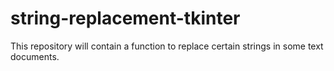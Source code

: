 # string-replacement-tkinter
This repository will contain a function to replace certain strings in some text documents. 
